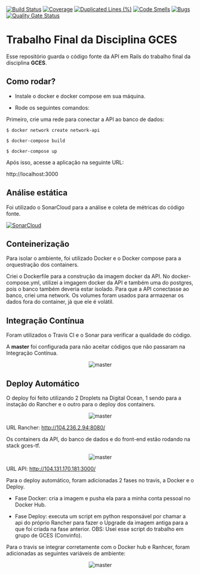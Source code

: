 [![Build Status](https://travis-ci.com/pAmanda/gces-tf-api.svg?branch=master)](https://travis-ci.com/pAmanda/gces-tf-api)
[![Coverage](https://sonarcloud.io/api/project_badges/measure?project=pAmanda_gces-tf-api&metric=coverage)](https://sonarcloud.io/dashboard?id=pAmanda_gces-tf-api)
[![Duplicated Lines (%)](https://sonarcloud.io/api/project_badges/measure?project=pAmanda_gces-tf-api&metric=duplicated_lines_density)](https://sonarcloud.io/dashboard?id=pAmanda_gces-tf-api)
[![Code Smells](https://sonarcloud.io/api/project_badges/measure?project=pAmanda_gces-tf-api&metric=code_smells)](https://sonarcloud.io/dashboard?id=pAmanda_gces-tf-api)
[![Bugs](https://sonarcloud.io/api/project_badges/measure?project=pAmanda_gces-tf-api&metric=bugs)](https://sonarcloud.io/dashboard?id=pAmanda_gces-tf-api)
[![Quality Gate Status](https://sonarcloud.io/api/project_badges/measure?project=pAmanda_gces-tf-api&metric=alert_status)](https://sonarcloud.io/dashboard?id=pAmanda_gces-tf-api)

# Trabalho Final da Disciplina GCES

Esse repositório guarda o código fonte da API em Rails do trabalho final da disciplina **GCES**.

## Como rodar?

* Instale o docker e docker compose em sua máquina.

* Rode os seguintes comandos:

Primeiro, crie uma rede para conectar a API ao banco de dados:

```$ docker network create network-api```

```$ docker-compose build```

```$ docker-compose up```

Após isso, acesse a aplicação na seguinte URL:

http://localhost:3000

## Análise estática

Foi utilizado o SonarCloud para a análise e coleta de métricas do código fonte.

[![SonarCloud](https://sonarcloud.io/images/project_badges/sonarcloud-black.svg)](https://sonarcloud.io/dashboard?id=pAmanda_gces-tf-api)

## Conteinerização

Para isolar o ambiente, foi utilizado Docker e o Docker compose para a orquestração dos containers.

Criei o Dockerfile para a construção da imagem docker da API. No docker-compose.yml, utilizei a imgagem docker da API e também uma do postgres, pois o banco também deveria estar isolado. Para que a API conectasse ao banco, criei uma network. Os volumes foram usados para armazenar os dados fora do container, já que ele é volátil.

## Integração Contínua

Foram utilizados o Travis CI e o Sonar para verificar a qualidade do código.

A **master** foi configurada para não aceitar códigos que não passaram na Integração Contínua.

<p align="center">
  <img src="./img/master.png" alt="master">
</p>

## Deploy Automático

O deploy foi feito utilizando 2 Droplets na Digital Ocean, 1 sendo para a instação do Rancher e o outro para o deploy dos containers.

<p align="center">
  <img src="./img/master.png" alt="master">
</p>

URL Rancher: http://104.236.2.94:8080/

Os containers da API, do banco de dados e do front-end estão rodando na stack gces-tf.

<p align="center">
  <img src="./img/containers.png" alt="master">
</p>

URL API: http://104.131.170.181:3000/

Para o deploy automático, foram adicionadas 2 fases no travis, a Docker e o Deploy.

* Fase Docker: cria a imagem e pusha ela para a minha conta pessoal no Docker Hub.

* Fase Deploy: executa um script em python responsável por chamar a api do próprio Rancher para fazer o Upgrade da imagem antiga para a que foi criada na fase anterior. OBS: Usei esse script do trabalho em grupo de GCES (Convinfo).

Para o travis se integrar corretamente com o Docker hub e Ranhcer, foram adicionadas as seguintes variáveis de ambiente:

<p align="center">
  <img src="./img/travis.png" alt="master">
</p>
